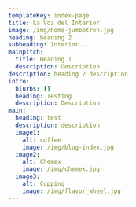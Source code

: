 ```yaml
---
templateKey: index-page
title: La Voz del Interior
image: /img/home-jumbotron.jpg
heading: heading 2
subheading: Interior...
mainpitch:
  title: Heading 1
  description: Description
description: heading 2 description
intro:
  blurbs: []
  heading: Testing
  description: Description
main:
  heading: test
  description: description
  image1:
    alt: coffee
    image: /img/blog-index.jpg
  image2:
    alt: Chemex
    image: /img/chemex.jpg
  image3:
    alt: Cupping
    image: /img/flavor_wheel.jpg
---
```

